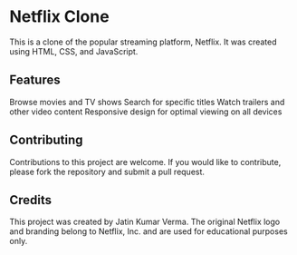 # Netflix Clone
This is a clone of the popular streaming platform, Netflix. It was created using HTML, CSS, and JavaScript.

## Features
Browse movies and TV shows
Search for specific titles
Watch trailers and other video content
Responsive design for optimal viewing on all devices

## Contributing
Contributions to this project are welcome. If you would like to contribute, please fork the repository and submit a pull request.

## Credits
This project was created by Jatin Kumar Verma. The original Netflix logo and branding belong to Netflix, Inc. and are used for educational purposes only.
